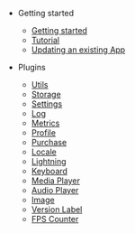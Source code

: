 - Getting started
  - [Getting started](getting-started/getting-started.md)
  - [Tutorial](getting-started/tutorial.md)
  - [Updating an existing App](getting-started/updating.md)

- Plugins
  - [Utils](plugins/utils.md)
  - [Storage](plugins/storage.md)
  - [Settings](plugins/settings.md)
  - [Log](plugins/log.md)
  - [Metrics](plugins/metrics.md)
  - [Profile](plugins/profile.md)
  - [Purchase](plugins/purchase.md)
  - [Locale](plugins/locale.md)
  - [Lightning](plugins/lightning.md)
  - [Keyboard](plugins/keyboard.md)
  - [Media Player](plugins/mediaplayer.md)
  - [Audio Player](plugins/audioplayer.md)
  - [Image](plugins/image.md)
  - [Version Label](plugins/versionlabel.md)
  - [FPS Counter](plugins/fpscounter.md)
